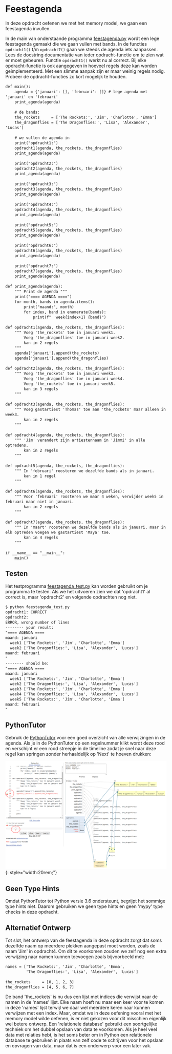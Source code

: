 # Feestagenda

In deze opdracht oefenen we met het memory model, we gaan een
feestagenda invullen.

In de main van onderstaande programma [feestagenda.py](feestagenda.py)
wordt een lege feestagenda gemaakt die we gaan vullen met bands. In de
functies `opdracht1()` t/m `opdracht7()` gaan we steeds de agenda iets
aanpassen. Lees de docstring documentatie van ieder opdracht-functie
om te zien wat er moet gebeuren. Functie `opdracht1()` werkt nu al
correct. Bij elke opdracht-functie is ook aangegeven in hoeveel regels
deze kan worden geimplementeerd. Met een slimme aanpak zijn er maar
weinig regels nodig. Probeer de opdracht-functies zo kort mogelijk te
houden.

    def main():
        agenda = {'januari': [], 'februari': []} # lege agenda met 'januari' en 'februari'
        print_agenda(agenda)
        
        # de bands:
        the_rockets     = ['The Rockets:', 'Jim', 'Charlotte', 'Emma']
        the_dragonflies = ['The Dragonflies:', 'Lisa', 'Alexander', 'Lucas']
    
        # we vullen de agenda in
        print("opdracht1:")
        opdracht1(agenda, the_rockets, the_dragonflies)
        print_agenda(agenda)
    
        print("opdracht2:")
        opdracht2(agenda, the_rockets, the_dragonflies)
        print_agenda(agenda)
    
        print("opdracht3:")
        opdracht3(agenda, the_rockets, the_dragonflies)
        print_agenda(agenda)
    
        print("opdracht4:")
        opdracht4(agenda, the_rockets, the_dragonflies)
        print_agenda(agenda)
    
        print("opdracht5:")
        opdracht5(agenda, the_rockets, the_dragonflies)
        print_agenda(agenda)
    
        print("opdracht6:")
        opdracht6(agenda, the_rockets, the_dragonflies)
        print_agenda(agenda)
    
        print("opdracht7:")
        opdracht7(agenda, the_rockets, the_dragonflies)
        print_agenda(agenda)
    
    def print_agenda(agenda):
        """ Print de agenda """
        print("==== AGENDA ====")
        for month, bands in agenda.items():
            print("maand:", month)
            for index, band in enumerate(bands):
                print(f"  week{index+1} {band}")
    
    def opdracht1(agenda, the_rockets, the_dragonflies):
        """ Voeg 'the_rockets' toe in januari week1.
            Voeg 'the_dragonflies' toe in januari week2.
            kan in 2 regels
        """
        agenda['januari'].append(the_rockets)
        agenda['januari'].append(the_dragonflies)
        
    def opdracht2(agenda, the_rockets, the_dragonflies):
        """ Voeg 'the_rockets' toe in januari week3.
            Voeg 'the_dragonflies' toe in januari week4.
            Voeg 'the_rockets' toe in januari week5.
            kan in 3 regels
        """
    
    def opdracht3(agenda, the_rockets, the_dragonflies):
        """ Voeg gastartiest 'Thomas' toe aan 'the_rockets' maar alleen in week3.
            kan in 2 regels
        """
    
    def opdracht4(agenda, the_rockets, the_dragonflies):
        """ 'Jim' verandert zijn artiestennaam in 'Jimmi' in alle optredens.
            kan in 2 regels
        """
    
    def opdracht5(agenda, the_rockets, the_dragonflies):
        """ In 'februari' roosteren we dezelfde bands als in januari.
            kan in 1 regel
        """
    
    def opdracht6(agenda, the_rockets, the_dragonflies):
        """ Voor 'februari' roosteren we maar 4 weken, verwijder week5 in februari maar niet in januari.
            kan in 2 regels
        """
    
    def opdracht7(agenda, the_rockets, the_dragonflies):
        """ In 'maart' roosteren we dezelfde bands als in januari, maar in elk optreden voegen we gastartiest 'Maya' toe.
            kan in 4 regels
        """
    
    if __name__ == "__main__":
        main()

## Testen

Het testprogramma [feestagenda_test.py](feestagenda_test.py) kan
worden gebruikt om je programma te testen. Als we het uitvoeren zien
we dat 'opdracht1' al correct is, maar 'opdracht2' en volgende
opdrachten nog niet.

    $ python feestagenda_test.py
    opdracht1: CORRECT
    opdracht2:
    ERROR, wrong number of lines
    -------- your result:
    "==== AGENDA ====
    maand: januari
      week1 ['The Rockets:', 'Jim', 'Charlotte', 'Emma']
      week2 ['The Dragonflies:', 'Lisa', 'Alexander', 'Lucas']
    maand: februari
    "
    -------- should be:
    "==== AGENDA ====
    maand: januari
      week1 ['The Rockets:', 'Jim', 'Charlotte', 'Emma']
      week2 ['The Dragonflies:', 'Lisa', 'Alexander', 'Lucas']
      week3 ['The Rockets:', 'Jim', 'Charlotte', 'Emma']
      week4 ['The Dragonflies:', 'Lisa', 'Alexander', 'Lucas']
      week5 ['The Rockets:', 'Jim', 'Charlotte', 'Emma']
    maand: februari
    "

## PythonTutor

Gebruik de [PythonTutor](https://pythontutor.com/) voor een goed
overzicht van alle verwijzingen in de agenda. Als je in de PythonTutor
op een regelnummer klikt wordt deze rood en verschijnt er een rood
streepje in de timeline zodat je snel naar deze regel kan springen
zonder herhaaldelijk op 'Next' te hoeven drukken:

![PythonTutor](pythontutor.png){: style="width:20rem;"}

## Geen Type Hints

Omdat PythonTutor tot Python versie 3.6 ondersteunt, begrijpt het
sommige type hints niet. Daarom gebruiken we geen type hints en geen
'mypy' type checks in deze opdracht.

## Alternatief Ontwerp

Tot slot, het ontwerp van de feestagenda in deze opdracht zorgt dat
soms dezelfde naam op meerdere plekken aangepast moet worden, zoals de
naam 'Jim' in opdracht4. Om dit te voorkomen zouden we zelf nog een
extra verwijzing naar namen kunnen toevoegen zoals bijvoorbeeld met:

    names = ['The Rockets:', 'Jim', 'Charlotte', 'Emma', 
             'The Dragonflies:', 'Lisa', 'Alexander', 'Lucas']
    
    the_rockets     = [0, 1, 2, 3]
    the_dragonflies = [4, 5, 6, 7]

De band 'the_rockets' is nu dus een lijst met indices die verwijst
naar de namen in de 'names' lijst. Elke naam hoeft nu maar een keer
voor te komen in deze 'names' lijst terwijl we daar wel meerdere keren
naar kunnen verwijzen met een index. Maar, omdat we in deze oefening
vooral met het memory model wilde oefenen, is er niet gekozen voor dit
misschien eigenlijk wel betere ontwerp. Een 'relationele database'
gebruikt een soortgelijke techniek om het dubbel opslaan van data te
voorkomen. Als je heel veel data met relaties hebt, is het soms beter
om in Python een relationele database te gebruiken in plaats van zelf
code te schrijven voor het opslaan en opvragen van data, maar dat is
een onderwerp voor een later vak.
